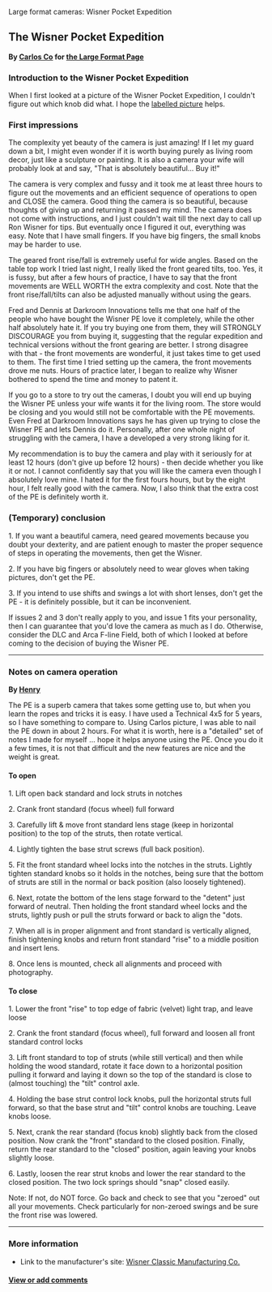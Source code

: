 Large format cameras: Wisner Pocket Expedition

The Wisner Pocket Expedition
----------------------------

**By [Carlos Co](mailto:co@ChE.UDel.Edu) for [the Large Format
Page](.)**

### Introduction to the Wisner Pocket Expedition

When I first looked at a picture of the Wisner Pocket Expedition, I
couldn't figure out which knob did what. I hope the [labelled
picture](PE.jpg) helps.

### First impressions

The complexity yet beauty of the camera is just amazing! If I let my
guard down a bit, I might even wonder if it is worth buying purely as
living room decor, just like a sculpture or painting. It is also a
camera your wife will probably look at and say, "That is absolutely
beautiful... Buy it!"

The camera is very complex and fussy and it took me at least three hours
to figure out the movements and an efficient sequence of operations to
open and CLOSE the camera. Good thing the camera is so beautiful,
because thoughts of giving up and returning it passed my mind. The
camera does not come with instructions, and I just couldn't wait till
the next day to call up Ron Wisner for tips. But eventually once I
figured it out, everything was easy. Note that I have small fingers. If
you have big fingers, the small knobs may be harder to use.

The geared front rise/fall is extremely useful for wide angles. Based on
the table top work I tried last night, I really liked the front geared
tilts, too. Yes, it is fussy, but after a few hours of practice, I have
to say that the front movements are WELL WORTH the extra complexity and
cost. Note that the front rise/fall/tilts can also be adjusted manually
without using the gears.

Fred and Dennis at Darkroom Innovations tells me that one half of the
people who have bought the Wisner PE love it completely, while the other
half absolutely hate it. If you try buying one from them, they will
STRONGLY DISCOURAGE you from buying it, suggesting that the regular
expedition and technical versions without the front gearing are better.
I strong disagree with that - the front movements are wonderful, it just
takes time to get used to them. The first time I tried setting up the
camera, the front movements drove me nuts. Hours of practice later, I
began to realize why Wisner bothered to spend the time and money to
patent it.

If you go to a store to try out the cameras, I doubt you will end up
buying the Wisner PE unless your wife wants it for the living room. The
store would be closing and you would still not be comfortable with the
PE movements. Even Fred at Darkroom Innovations says he has given up
trying to close the Wisner PE and lets Dennis do it. Personally, after
one whole night of struggling with the camera, I have a developed a very
strong liking for it.

My recommendation is to buy the camera and play with it seriously for at
least 12 hours (don't give up before 12 hours) - then decide whether you
like it or not. I cannot confidently say that you will like the camera
even though I absolutely love mine. I hated it for the first fours
hours, but by the eight hour, I felt really good with the camera. Now, I
also think that the extra cost of the PE is definitely worth it.

### (Temporary) conclusion

1\. If you want a beautiful camera, need geared movements because you
doubt your dexterity, and are patient enough to master the proper
sequence of steps in operating the movements, then get the Wisner.

2\. If you have big fingers or absolutely need to wear gloves when taking
pictures, don't get the PE.

3\. If you intend to use shifts and swings a lot with short lenses, don't
get the PE - it is definitely possible, but it can be inconvenient.

If issues 2 and 3 don't really apply to you, and issue 1 fits your
personality, then I can guarantee that you'd love the camera as much as
I do. Otherwise, consider the DLC and Arca F-line Field, both of which I
looked at before coming to the decision of buying the Wisner PE.

------------------------------------------------------------------------

### Notes on camera operation

**By [Henry](mailto:HWFPHOTO@aol.com)**

The PE is a superb camera that takes some getting use to, but when you
learn the ropes and tricks it is easy. I have used a Technical 4x5 for 5
years, so I have something to compare to. Using Carlos picture, I was
able to nail the PE down in about 2 hours. For what it is worth, here is
a "detailed" set of notes I made for myself ... hope it helps anyone
using the PE. Once you do it a few times, it is not that difficult and
the new features are nice and the weight is great.

#### To open

1\. Lift open back standard and lock struts in notches

2\. Crank front standard (focus wheel) full forward

3\. Carefully lift & move front standard lens stage (keep in horizontal
position) to the top of the struts, then rotate vertical.

4\. Lightly tighten the base strut screws (full back position).

5\. Fit the front standard wheel locks into the notches in the struts.
Lightly tighten standard knobs so it holds in the notches, being sure
that the bottom of struts are still in the normal or back position (also
loosely tightened).

6\. Next, rotate the bottom of the lens stage forward to the "detent"
just forward of neutral. Then holding the front standard wheel locks and
the struts, lightly push or pull the struts forward or back to align the
"dots.

7\. When all is in proper alignment and front standard is vertically
aligned, finish tightening knobs and return front standard "rise" to a
middle position and insert lens.

8\. Once lens is mounted, check all alignments and proceed with
photography.

#### To close

1\. Lower the front "rise" to top edge of fabric (velvet) light trap, and
leave loose

2\. Crank the front standard (focus wheel), full forward and loosen all
front standard control locks

3\. Lift front standard to top of struts (while still vertical) and then
while holding the wood standard, rotate it face down to a horizontal
position pulling it forward and laying it down so the top of the
standard is close to (almost touching) the "tilt" control axle.

4\. Holding the base strut control lock knobs, pull the horizontal struts
full forward, so that the base strut and "tilt" control knobs are
touching. Leave knobs loose.

5\. Next, crank the rear standard (focus knob) slightly back from the
closed position. Now crank the "front" standard to the closed position.
Finally, return the rear standard to the "closed" position, again
leaving your knobs slightly loose.

6\. Lastly, loosen the rear strut knobs and lower the rear standard to
the closed position. The two lock springs should "snap" closed easily.

Note: If not, do NOT force. Go back and check to see that you "zeroed"
out all your movements. Check particularly for non-zeroed swings and be
sure the front rise was lowered.

------------------------------------------------------------------------

### More information

-   Link to the manufacturer's site: [Wisner Classic Manufacturing
    Co.](http://www.wisner.com/)

#### [View or add comments](http://www.greenspun.com/com/qtluong/photography/lf/wisner-pe.html)
